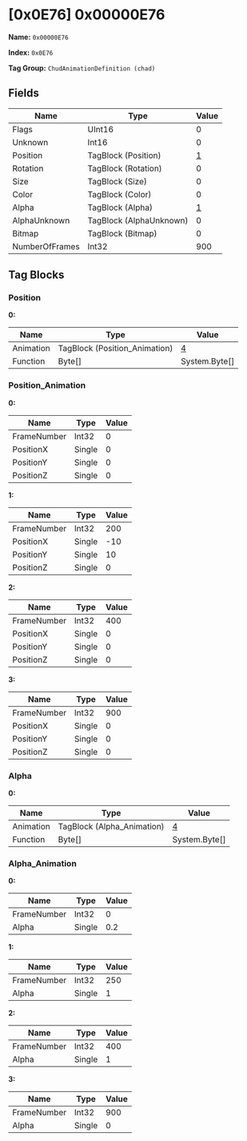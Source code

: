 # [0x0E76] 0x00000E76

**Name:** ```0x00000E76```

**Index:** ```0x0E76```

**Tag Group:** ```ChudAnimationDefinition (chad)```

## Fields

Name	| Type	| Value
---	|---	|---	|
Flags	|UInt16	|0
Unknown	|Int16	|0
Position	|TagBlock (Position)	|[1](#position)
Rotation	|TagBlock (Rotation)	|0
Size	|TagBlock (Size)	|0
Color	|TagBlock (Color)	|0
Alpha	|TagBlock (Alpha)	|[1](#alpha)
AlphaUnknown	|TagBlock (AlphaUnknown)	|0
Bitmap	|TagBlock (Bitmap)	|0
NumberOfFrames	|Int32	|900


## Tag Blocks

### Position

**0:**

Name	| Type	| Value
---	|---	|---	|
Animation	|TagBlock (Position_Animation)	|[4](#position_animation)
Function	|Byte[]	|System.Byte[]


### Position_Animation

**0:**

Name	| Type	| Value
---	|---	|---	|
FrameNumber	|Int32	|0
PositionX	|Single	|0
PositionY	|Single	|0
PositionZ	|Single	|0


**1:**

Name	| Type	| Value
---	|---	|---	|
FrameNumber	|Int32	|200
PositionX	|Single	|-10
PositionY	|Single	|10
PositionZ	|Single	|0


**2:**

Name	| Type	| Value
---	|---	|---	|
FrameNumber	|Int32	|400
PositionX	|Single	|0
PositionY	|Single	|0
PositionZ	|Single	|0


**3:**

Name	| Type	| Value
---	|---	|---	|
FrameNumber	|Int32	|900
PositionX	|Single	|0
PositionY	|Single	|0
PositionZ	|Single	|0


### Alpha

**0:**

Name	| Type	| Value
---	|---	|---	|
Animation	|TagBlock (Alpha_Animation)	|[4](#alpha_animation)
Function	|Byte[]	|System.Byte[]


### Alpha_Animation

**0:**

Name	| Type	| Value
---	|---	|---	|
FrameNumber	|Int32	|0
Alpha	|Single	|0.2


**1:**

Name	| Type	| Value
---	|---	|---	|
FrameNumber	|Int32	|250
Alpha	|Single	|1


**2:**

Name	| Type	| Value
---	|---	|---	|
FrameNumber	|Int32	|400
Alpha	|Single	|1


**3:**

Name	| Type	| Value
---	|---	|---	|
FrameNumber	|Int32	|900
Alpha	|Single	|0


